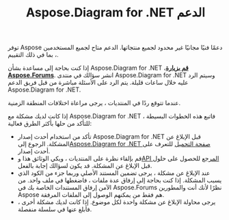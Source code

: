 ﻿---
title: Aspose.Diagram for .NET الدعم
linktitle: دعم فني
type: docs
weight: 60
url: /ar/net/technical-support/
description: يوفر Aspose.Diagram تحويلات تنسيقات ملفات Visio للصور وتنسيقات PDF و HTML و XML و XAML. تتضمن تنسيقات الملفات الشائعة المدعومة VSD و VSS و VDW و VST و VSDX و VSSX و VSTX و VSDM و VSTM و VSSM.
---
توفر Aspose دعمًا فنيًا مجانيًا غير محدود لجميع منتجاتها. الدعم متاح لجميع المستخدمين ، بما في ذلك التقييم.

 إذا كنت بحاجة إلى مساعدة بشأن Aspose.Diagram for .NET ،[**قم بزيارة Aspose.Forums**](https://forum.aspose.com/c/diagram/17). انشر سؤالك في منتدى Aspose.Diagram for .NET وسيتم الرد عليه خلال ساعات قليلة. يتم الرد على الأسئلة مباشرة من قبل فريق الدعم Aspose.Diagram for .NET.

عندما تتوقع ردًا في المنتديات ، يرجى مراعاة اختلافات المنطقة الزمنية.

إذا كانت لديك مشكلة مع Aspose.Diagram for .NET ، فاتبع هذه الخطوات البسيطة للتأكد من حلها بأكثر الطرق فعالية:

-  تأكد من استخدام أحدث إصدار Aspose.Diagram for .NET قبل الإبلاغ عن المشكلة. الرجوع إلى[Aspose.Diagram for .NET صفحة التحميل](https://www.nuget.org/packages/Aspose.Diagram/) للتعرف على أحدث إصدار.
-  قم بإلقاء نظرة على المنتديات ، ويكي الوثائق هذا و[API المرجع](https://reference.aspose.com/diagram/net) للحصول على حلول قبل الإبلاغ عن المشكلة. قد يكون لسؤالك إجابة بالفعل.
- عند الإبلاغ عن مشكلة ، يرجى تضمين المستند الأصلي وربما جزء من الكود الذي يسبب المشكلة. إذا كنت بحاجة إلى إرفاق عدة ملفات ، فاضغطها في ملف واحد. من الآمن إرفاق المستندات الخاصة بك في Aspose.Forums نظرًا لأنك أنت والمطورين Aspose هم فقط من يمكنهم الوصول إلى الملفات المرفقة.
- يرجى محاولة الإبلاغ عن مشكلة واحدة لكل موضوع. إذا كانت لديك مشكلة أخرى ، فأبلغ عنها في سلسلة منفصلة.

